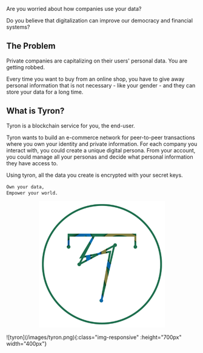 Are you worried about how companies use your data?

Do you believe that digitalization can improve our democracy and financial systems?

## The Problem
Private companies are capitalizing on their users' personal data. You are getting robbed.

Every time you want to buy from an online shop, you have to give away personal information that is not necessary - like your gender - and they can store your data for a long time.

## What is Tyron?
Tyron is a blockchain service for you, the end-user.

Tyron wants to build an e-commerce network for peer-to-peer transactions where you own your identity and private information. For each company you interact with, you could create a unique digital persona. From your account, you could manage all your personas and decide what personal information they have access to.

Using tyron, all the data you create is encrypted with your secret keys.

```
Own your data,
Empower your world.
```
<p align="center">
  <img src= ./images/tyron.png width= 333>
</p>
![tyron](/images/tyron.png){:class="img-responsive" :height="700px" width="400px"}
